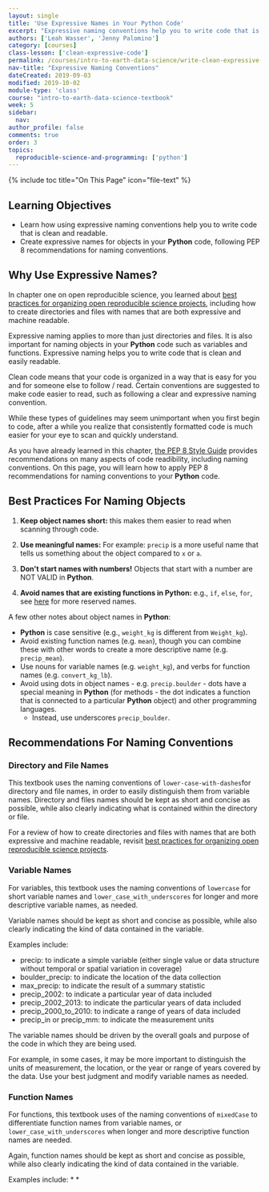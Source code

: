 ```yaml
---
layout: single
title: 'Use Expressive Names in Your Python Code'
excerpt: "Expressive naming conventions help you to write code that is clean and readable, so that others can easily follow and understand your code. Learn how to create expressive names for objects in your Python code."
authors: ['Leah Wasser', 'Jenny Palomino']
category: [courses]
class-lesson: ['clean-expressive-code']
permalink: /courses/intro-to-earth-data-science/write-clean-expressive-code/intro-to-clean-code/expressive-programming/
nav-title: "Expressive Naming Conventions"
dateCreated: 2019-09-03
modified: 2019-10-02
module-type: 'class'
course: "intro-to-earth-data-science-textbook"
week: 5
sidebar:
  nav:
author_profile: false
comments: true
order: 3
topics:
  reproducible-science-and-programming: ['python']
---
```

{% include toc title="On This Page" icon="file-text" %}

<div class='notice--success' markdown="1">

## <i class="fa fa-graduation-cap" aria-hidden="true"></i> Learning Objectives

* Learn how using expressive naming conventions help you to write code that is clean and readable.
* Create expressive names for objects in your **Python** code, following PEP 8 recommendations for naming conventions. 

</div>


## Why Use Expressive Names? 

In chapter one on open reproducible science, you learned about <a href="{{ site.url }}/courses/intro-to-earth-data-science/open-reproducible-science/get-started-open-reproducible-science/best-practices-for-organizing-open-reproducible-science/" target="_blank">best practices for organizing open reproducible science projects</a>, including how to create directories and files with names that are both expressive and machine readable.

Expressive naming applies to more than just directories and files. It is also important for naming objects in your **Python** code such as variables and functions.  Expressive naming helps you to write code that is clean and easily readable. 

Clean code means that your code is organized in a way that is easy for you and for someone else to follow / read. Certain conventions are suggested to make code easier to read, such as following a clear and expressive naming convention. 

While these types of guidelines may seem unimportant when you first begin to code, after a while you realize that consistently formatted code is much easier for your eye to scan and quickly understand.

As you have already learned in this chapter, <a href="https://www.python.org/dev/peps/pep-0008/" target="_blank">the PEP 8 Style Guide</a> provides recommendations on many aspects of code readibility, including naming conventions.  On this page, you will learn how to apply PEP 8 recommendations for naming conventions to your **Python** code. 


## Best Practices For Naming Objects

1. **Keep object names short:** this makes them easier to read when scanning through code.

2. **Use meaningful names:** For example: `precip` is a more useful name that tells us something about the object compared to `x` or `a`.

3. **Don't start names with numbers!** Objects that start with a number are NOT VALID in **Python**.

4. **Avoid names that are existing functions in Python:** e.g., `if`, `else`, `for`, see [here](https://www.programiz.com/python-programming/keywords-identifier) for more reserved names.

A few other notes about object names in **Python**:

* **Python** is case sensitive (e.g., `weight_kg` is different from `Weight_kg`).
* Avoid existing function names (e.g. `mean`), though you can combine these with other words to create a more descriptive name (e.g. `precip_mean`).
* Use nouns for variable names (e.g. `weight_kg`), and verbs for function names (e.g. `convert_kg_lb`).
* Avoid using dots in object names - e.g. `precip.boulder` - dots have a special meaning in **Python** (for methods - the dot indicates a function that is connected to a particular **Python** object) and other programming languages. 
    * Instead, use underscores `precip_boulder`.


## Recommendations For Naming Conventions 

### Directory and File Names

This textbook uses the naming conventions of `lower-case-with-dashes`for directory and file names, in order to easily distinguish them from variable names. Directory and files names should be kept as short and concise as possible, while also clearly indicating what is contained within the directory or file. 

For a review of how to create directories and files with names that are both expressive and machine readable, revisit <a href="{{ site.url }}/courses/intro-to-earth-data-science/open-reproducible-science/get-started-open-reproducible-science/best-practices-for-organizing-open-reproducible-science/" target="_blank">best practices for organizing open reproducible science projects</a>.


### Variable Names

For variables, this textbook uses the naming conventions of `lowercase` for short variable names and `lower_case_with_underscores` for longer and more descriptive variable names, as needed.

Variable names should be kept as short and concise as possible, while also clearly indicating the kind of data contained in the variable. 

Examples include:
* precip: to indicate a simple variable (either single value or data structure without temporal or spatial variation in coverage)
* boulder_precip: to indicate the location of the data collection
* max_precip: to indicate the result of a summary statistic
* precip_2002: to indicate a particular year of data included
* precip_2002_2013: to indicate the particular years of data included
* precip_2000_to_2010: to indicate a range of years of data included
* precip_in or precip_mm: to indicate the measurement units

The variable names should be driven by the overall goals and purpose of the code in which they are being used. 

For example, in some cases, it may be more important to distinguish the units of measurement, the location, or the year or range of years covered by the data. Use your best judgment and modify variable names as needed.  


### Function Names

For functions, this textbook uses of the naming conventions of `mixedCase` to differentiate function names from variable names, or `lower_case_with_underscores` when longer and more descriptive function names are needed. 

Again, function names should be kept as short and concise as possible, while also clearly indicating the kind of data contained in the variable.

Examples include:
* 
* 


